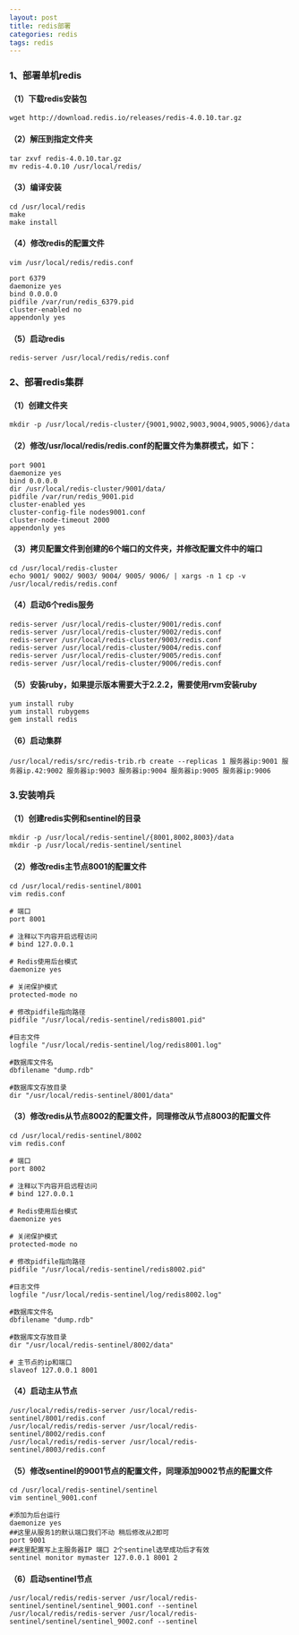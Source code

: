 ```yaml
---
layout: post
title: redis部署
categories: redis
tags: redis
---
```


### 1、部署单机redis
#### （1）下载redis安装包
```
wget http://download.redis.io/releases/redis-4.0.10.tar.gz
```







#### （2）解压到指定文件夹
```
tar zxvf redis-4.0.10.tar.gz
mv redis-4.0.10 /usr/local/redis/
```

#### （3）编译安装
```
cd /usr/local/redis
make
make install
```

#### （4）修改redis的配置文件
```
vim /usr/local/redis/redis.conf
```
```
port 6379
daemonize yes
bind 0.0.0.0
pidfile /var/run/redis_6379.pid
cluster-enabled no
appendonly yes
```

#### （5）启动redis
```
redis-server /usr/local/redis/redis.conf
```

### 2、部署redis集群
#### （1）创建文件夹
```
mkdir -p /usr/local/redis-cluster/{9001,9002,9003,9004,9005,9006}/data
```

#### （2）修改/usr/local/redis/redis.conf的配置文件为集群模式，如下：
```
port 9001
daemonize yes
bind 0.0.0.0
dir /usr/local/redis-cluster/9001/data/
pidfile /var/run/redis_9001.pid
cluster-enabled yes
cluster-config-file nodes9001.conf
cluster-node-timeout 2000
appendonly yes
```

#### （3）拷贝配置文件到创建的6个端口的文件夹，并修改配置文件中的端口
```
cd /usr/local/redis-cluster
echo 9001/ 9002/ 9003/ 9004/ 9005/ 9006/ | xargs -n 1 cp -v /usr/local/redis/redis.conf
```

#### （4）启动6个redis服务
```
redis-server /usr/local/redis-cluster/9001/redis.conf
redis-server /usr/local/redis-cluster/9002/redis.conf
redis-server /usr/local/redis-cluster/9003/redis.conf
redis-server /usr/local/redis-cluster/9004/redis.conf
redis-server /usr/local/redis-cluster/9005/redis.conf
redis-server /usr/local/redis-cluster/9006/redis.conf
```

#### （5）安装ruby，如果提示版本需要大于2.2.2，需要使用rvm安装ruby
```
yum install ruby
yum install rubygems
gem install redis 
```

#### （6）启动集群
```
/usr/local/redis/src/redis-trib.rb create --replicas 1 服务器ip:9001 服务器ip.42:9002 服务器ip:9003 服务器ip:9004 服务器ip:9005 服务器ip:9006	
```
### 3.安装哨兵
#### （1）创建redis实例和sentinel的目录
```
mkdir -p /usr/local/redis-sentinel/{8001,8002,8003}/data
mkdir -p /usr/local/redis-sentinel/sentinel
```

#### （2）修改redis主节点8001的配置文件
```
cd /usr/local/redis-sentinel/8001
vim redis.conf
```

```
# 端口
port 8001

# 注释以下内容开启远程访问
# bind 127.0.0.1

# Redis使用后台模式
daemonize yes

# 关闭保护模式
protected-mode no

# 修改pidfile指向路径
pidfile "/usr/local/redis-sentinel/redis8001.pid"

#日志文件
logfile "/usr/local/redis-sentinel/log/redis8001.log"

#数据库文件名
dbfilename "dump.rdb"

#数据库文存放目录
dir "/usr/local/redis-sentinel/8001/data"
```

#### （3）修改redis从节点8002的配置文件，同理修改从节点8003的配置文件
```
cd /usr/local/redis-sentinel/8002
vim redis.conf
```
```
# 端口
port 8002

# 注释以下内容开启远程访问
# bind 127.0.0.1

# Redis使用后台模式
daemonize yes

# 关闭保护模式
protected-mode no

# 修改pidfile指向路径
pidfile "/usr/local/redis-sentinel/redis8002.pid"

#日志文件
logfile "/usr/local/redis-sentinel/log/redis8002.log"

#数据库文件名
dbfilename "dump.rdb"

#数据库文存放目录
dir "/usr/local/redis-sentinel/8002/data"

# 主节点的ip和端口
slaveof 127.0.0.1 8001
```

#### （4）启动主从节点
```
/usr/local/redis/redis-server /usr/local/redis-sentinel/8001/redis.conf
/usr/local/redis/redis-server /usr/local/redis-sentinel/8002/redis.conf
/usr/local/redis/redis-server /usr/local/redis-sentinel/8003/redis.conf
```
#### （5）修改sentinel的9001节点的配置文件，同理添加9002节点的配置文件
```
cd /usr/local/redis-sentinel/sentinel
vim sentinel_9001.conf
```

```
#添加为后台运行
daemonize yes
##这里从服务1的默认端口我们不动 稍后修改从2即可
port 9001
##这里配置写上主服务器IP 端口 2个sentinel选举成功后才有效
sentinel monitor mymaster 127.0.0.1 8001 2
```
#### （6）启动sentinel节点
```
/usr/local/redis/redis-server /usr/local/redis-sentinel/sentinel/sentinel_9001.conf --sentinel
/usr/local/redis/redis-server /usr/local/redis-sentinel/sentinel/sentinel_9002.conf --sentinel
```


